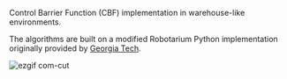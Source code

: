 Control Barrier Function (CBF) implementation in warehouse-like environments.

The algorithms are built on a modified Robotarium Python implementation originally provided by [Georgia Tech](https://www.robotarium.gatech.edu/).



![ezgif com-cut](https://github.com/user-attachments/assets/695d7b70-e371-4b34-86ed-395645849eb7)
